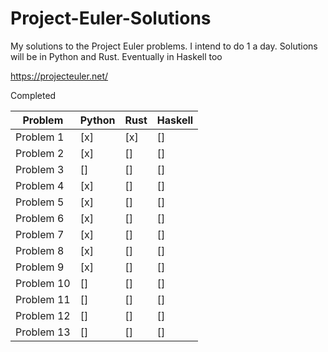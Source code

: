 # Project-Euler-Solutions

My solutions to the Project Euler problems. I intend to do 1 a day.
Solutions will be in Python and Rust. Eventually in Haskell too

https://projecteuler.net/

Completed

| Problem | Python | Rust | Haskell |
| ------- | ------ | ---- | ------- |
| Problem 1 | [x] | [x] | [] |
| Problem 2 | [x] | [] | [] |
| Problem 3 | [] | [] | [] |
| Problem 4 | [x] | [] | [] |
| Problem 5 | [x] | [] | [] |
| Problem 6 | [x] | [] | [] |
| Problem 7 | [x] | [] | [] |
| Problem 8 | [x] | [] | [] |
| Problem 9 | [x] | [] | [] |
| Problem 10 | [] | [] | [] |
| Problem 11 | [] | [] | [] |
| Problem 12 | [] | [] | [] |
| Problem 13 | [] | [] | [] |
